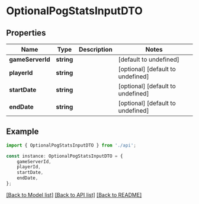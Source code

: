 # OptionalPogStatsInputDTO


## Properties

Name | Type | Description | Notes
------------ | ------------- | ------------- | -------------
**gameServerId** | **string** |  | [default to undefined]
**playerId** | **string** |  | [optional] [default to undefined]
**startDate** | **string** |  | [optional] [default to undefined]
**endDate** | **string** |  | [optional] [default to undefined]

## Example

```typescript
import { OptionalPogStatsInputDTO } from './api';

const instance: OptionalPogStatsInputDTO = {
    gameServerId,
    playerId,
    startDate,
    endDate,
};
```

[[Back to Model list]](../README.md#documentation-for-models) [[Back to API list]](../README.md#documentation-for-api-endpoints) [[Back to README]](../README.md)
